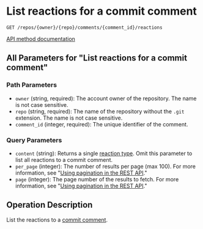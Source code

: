 # List reactions for a commit comment

`GET /repos/{owner}/{repo}/comments/{comment_id}/reactions`

[API method documentation](https://docs.github.com/rest/reactions/reactions#list-reactions-for-a-commit-comment)

## All Parameters for "List reactions for a commit comment"

### Path Parameters

- `owner` (string, required): The account owner of the repository. The name is not case sensitive.
- `repo` (string, required): The name of the repository without the `.git` extension. The name is not case sensitive.
- `comment_id` (integer, required): The unique identifier of the comment.
### Query Parameters

- `content` (string): Returns a single [reaction type](https://docs.github.com/rest/reactions/reactions#about-reactions). Omit this parameter to list all reactions to a commit comment.
- `per_page` (integer): The number of results per page (max 100). For more information, see "[Using pagination in the REST API](https://docs.github.com/rest/using-the-rest-api/using-pagination-in-the-rest-api)."
- `page` (integer): The page number of the results to fetch. For more information, see "[Using pagination in the REST API](https://docs.github.com/rest/using-the-rest-api/using-pagination-in-the-rest-api)."

## Operation Description

List the reactions to a [commit comment](https://docs.github.com/rest/commits/comments#get-a-commit-comment).
